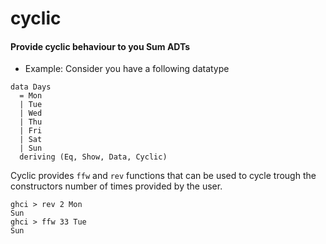 # cyclic

#### Provide cyclic behaviour to you Sum ADTs

- Example:
 Consider you have a following datatype

```
data Days
  = Mon
  | Tue
  | Wed
  | Thu
  | Fri
  | Sat
  | Sun
  deriving (Eq, Show, Data, Cyclic)
```

Cyclic provides `ffw` and `rev` functions that can be used to
cycle trough the constructors number of times provided by the user.

```
ghci > rev 2 Mon
Sun
ghci > ffw 33 Tue
Sun
```
